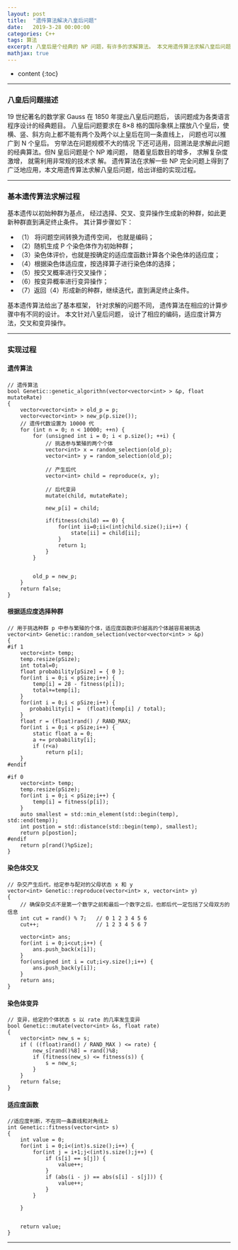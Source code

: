 ```yaml
---
layout: post
title:  "遗传算法解决八皇后问题"
date:   2019-3-28 00:00:00
categories: C++
tags: 算法
excerpt: 八皇后是个经典的 NP 问题，有许多的求解算法。 本文用遗传算法求解八皇后问题，给出详细的实现过程。
mathjax: true
---
```

* content
{:toc}
---



### 八皇后问题描述

19 世纪著名的数学家 Gauss 在 1850 年提出八皇后问题后， 该问题成为各类语言程序设计的经典题目。 八皇后问题要求在 8×8 格的国际象棋上摆放八个皇后，使横、竖、斜方向上都不能有两个及两个以上皇后在同一条直线上， 问题也可以推广到 N 个皇后。 穷举法在问题规模不大的情况
下还可适用，回溯法是求解此问题的经典算法。但N 皇后问题是个 NP 难问题， 随着皇后数目的增多， 求解复杂度激增， 就需利用非常规的技术求
解。 遗传算法在求解一些 NP 完全问题上得到了广泛地应用，本文用遗传算法求解八皇后问题，给出详细的实现过程。


---

### 基本遗传算法求解过程

基本遗传以初始种群为基点， 经过选择、交叉、变异操作生成新的种群，如此更新种群直到满足终止条件。 其计算步骤如下：<br/>
    
- （1） 将问题空间转换为遗传空间， 也就是编码；<br/>
- （2）随机生成 P 个染色体作为初始种群；<br/>
- （3）染色体评价，也就是按确定的适应度函数计算各个染色体的适应度；<br/>
- （4）根据染色体适应度，按选择算子进行染色体的选择；<br/>
- （5）按交叉概率进行交叉操作；<br/>
- （6）按变异概率进行变异操作；<br/>
- （7）返回（4）形成新的种群，继续迭代，直到满足终止条件。<br/>


基本遗传算法给出了基本框架， 针对求解的问题不同， 遗传算法在相应的计算步骤中有不同的设计。 本文针对八皇后问题， 设计了相应的编码，适应度计算方法，交叉和变异操作。


---

### 实现过程


#### 遗传算法

```
// 遗传算法
bool Genetic::genetic_algorithn(vector<vector<int> > &p, float mutateRate)
{
    vector<vector<int> > old_p = p;
    vector<vector<int> > new_p(p.size());
    // 遗传代数设置为 10000 代
    for (int n = 0; n < 10000; ++n) {
        for (unsigned int i = 0; i < p.size(); ++i) {
            // 挑选参与繁殖的两个个体
            vector<int> x = random_selection(old_p);
            vector<int> y = random_selection(old_p);

            // 产生后代
            vector<int> child = reproduce(x, y);

            // 后代变异
            mutate(child, mutateRate);

            new_p[i] = child;

            if(fitness(child) == 0) {
                for(int ii=0;ii<(int)child.size();ii++) {
                    state[ii] = child[ii];
                }
                return 1;
            }
        }


        old_p = new_p;
    }
    return false;
}
```

#### 根据适应度选择种群

```
// 用于挑选种群 p 中参与繁殖的个体，适应度函数评价越高的个体越容易被挑选
vector<int> Genetic::random_selection(vector<vector<int> > &p)
{
#if 1
    vector<int> temp;
    temp.resize(pSize);
    int total=0;
    float probability[pSize] = { 0 };
    for(int i = 0;i < pSize;i++) {
        temp[i] = 28 - fitness(p[i]);
        total+=temp[i];
    }
    for(int i = 0;i < pSize;i++) {
       probability[i] =  (float)(temp[i] / total);
    }
    float r = (float)rand() / RAND_MAX;
    for(int i = 0;i < pSize;i++) {
        static float a = 0;
        a += probability[i];
        if (r<a)
            return p[i];
    }
#endif

#if 0
    vector<int> temp;
    temp.resize(pSize);
    for(int i = 0;i < pSize;i++) {
        temp[i] = fitness(p[i]);
    }
    auto smallest = std::min_element(std::begin(temp), std::end(temp));
    int postion = std::distance(std::begin(temp), smallest);
    return p[postion];
#endif
    return p[rand()%pSize];
}
```

#### 染色体交叉

```
// 杂交产生后代，给定参与配对的父母状态 x 和 y
vector<int> Genetic::reproduce(vector<int> x, vector<int> y)
{
    // 确保杂交点不是第一个数字之前和最后一个数字之后，也即后代一定包括了父母双方的信息
    int cut = rand() % 7;	// 0 1 2 3 4 5 6
    cut++;					// 1 2 3 4 5 6 7

    vector<int> ans;
    for(int i = 0;i<cut;i++) {
        ans.push_back(x[i]);
    }
    for(unsigned int i = cut;i<y.size();i++) {
        ans.push_back(y[i]);
    }
    return ans;
}
```


#### 染色体变异

```
// 变异，给定的个体状态 s 以 rate 的几率发生变异
bool Genetic::mutate(vector<int> &s, float rate)
{
    vector<int> new_s = s;
    if ( ((float)rand() / RAND_MAX ) <= rate) {
        new_s[rand()%8] = rand()%8;
        if (fitness(new_s) <= fitness(s)) {
            s = new_s;
        }
    }
    return false;
}
```

#### 适应度函数

```
//适应度判断，不在同一条直线和对角线上
int Genetic::fitness(vector<int> s)
{
    int value = 0;
    for(int i = 0;i<(int)s.size();i++) {
        for(int j = i+1;j<(int)s.size();j++) {
            if (s[i] == s[j]) {
                value++;
            }
            if (abs(i - j) == abs(s[i] - s[j])) {
                value++;
            }
        }

    }


    return value;
}

```
---
